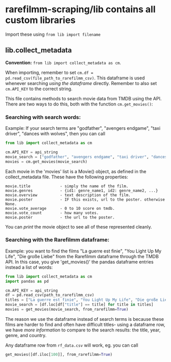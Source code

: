 # rarefilmm-scraping/lib contains all custom libraries

Import these using `from lib import filename`

## lib.collect_metadata

**Convention:** `from lib import collect_metadata as cm`.

When importing, remember to set `cm.df = pd.read_csv(file_path_to_rarefilmm_csv)`. This dataframe is used whenever searching *using the dataframe* directly. Remember to also set `cm.API_KEY` to the correct string.

This file contains methods to search movie data from TMDB using the API. There are two ways to do this, both with the function `cm.get_movies()`:

### Searching with search words:

Example: If your search terms are "godfather", "avengers endgame", "taxi driver", "dances with wolves", then you can call

```python
from lib import collect_metadata as cm

cm.API_KEY = api_string
movie_search = ["godfather", "avengers endgame", "taxi driver", "dances with wolves"]
movies = cm.get_movies(movie_search)
```
Each movie in the 'movies' list is a Movie() object, as defined in the collect_metadata file. These have the following properties:
```
movie.title             - simply the name of the film.
movie.genres            - {id1: genre_name1, id2: genre_name2, ...}
movie.overview          - text description of the film.
movie.poster            - IF this exists, url to the poster. otherwise None.
movie.vote_average      - 0 to 10 score on tmdb.
movie.vote_count        - how many votes.
movie.poster            - the url to the poster.
```
You can *print* the movie object to see all of these represented cleanly.

### Searching with the Rarefilmm dataframe:

Example: you want to find the films "La guerre est finie", "You Light Up My Life", "Die große Liebe" from the Rarefilmm dataframe through the TMDB API. In this case, you give 'get_movies()' the pandas dataframe entries instead a list of words:
```python
from lib import collect_metadata as cm
import pandas as pd

cm.API_KEY = api_string
df = pd.read_csv(path_to_rarefilmm_csv)
titles = ["La guerre est finie", "You Light Up My Life", "Die große Liebe"]
movie_search = [df.loc[df["title"] == title] for title in titles]
movies = get_movies(movie_search, from_rarefilmm=True)
```
The reason we use the dataframe instead of search terms is because these films are harder to find and often have difficult titles- using a dataframe row, we have *more information* to compare to the search results: the title, year, genre, and country.

Any dataframe row from `rf_data.csv` will work, eg. you can call 
```python
get_movies([df.iloc[100]], from_rarefilmm=True)
```
